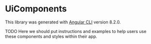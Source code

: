 # UiComponents

This library was generated with [Angular CLI](https://github.com/angular/angular-cli) version 8.2.0.

TODO Here we should put instructions and examples to help users use these components and styles within their app.
